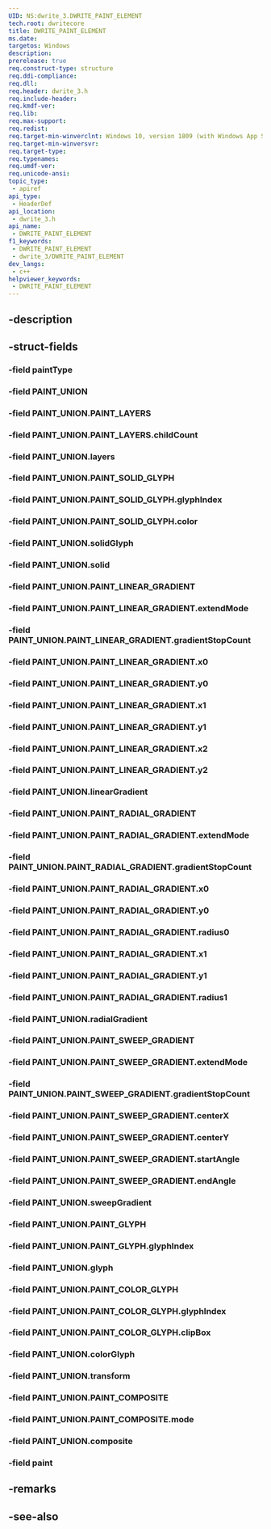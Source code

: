 ```yaml
---
UID: NS:dwrite_3.DWRITE_PAINT_ELEMENT
tech.root: dwritecore
title: DWRITE_PAINT_ELEMENT
ms.date: 
targetos: Windows
description: 
prerelease: true
req.construct-type: structure
req.ddi-compliance: 
req.dll: 
req.header: dwrite_3.h
req.include-header: 
req.kmdf-ver: 
req.lib: 
req.max-support: 
req.redist: 
req.target-min-winverclnt: Windows 10, version 1809 (with Windows App SDK 1.2 Preview 1 or later)
req.target-min-winversvr: 
req.target-type: 
req.typenames: 
req.umdf-ver: 
req.unicode-ansi: 
topic_type:
 - apiref
api_type:
 - HeaderDef
api_location:
 - dwrite_3.h
api_name:
 - DWRITE_PAINT_ELEMENT
f1_keywords:
 - DWRITE_PAINT_ELEMENT
 - dwrite_3/DWRITE_PAINT_ELEMENT
dev_langs:
 - c++
helpviewer_keywords:
 - DWRITE_PAINT_ELEMENT
---
```


## -description

## -struct-fields

### -field paintType

### -field PAINT_UNION

### -field PAINT_UNION.PAINT_LAYERS

### -field PAINT_UNION.PAINT_LAYERS.childCount

### -field PAINT_UNION.layers

### -field PAINT_UNION.PAINT_SOLID_GLYPH

### -field PAINT_UNION.PAINT_SOLID_GLYPH.glyphIndex

### -field PAINT_UNION.PAINT_SOLID_GLYPH.color

### -field PAINT_UNION.solidGlyph

### -field PAINT_UNION.solid

### -field PAINT_UNION.PAINT_LINEAR_GRADIENT

### -field PAINT_UNION.PAINT_LINEAR_GRADIENT.extendMode

### -field PAINT_UNION.PAINT_LINEAR_GRADIENT.gradientStopCount

### -field PAINT_UNION.PAINT_LINEAR_GRADIENT.x0

### -field PAINT_UNION.PAINT_LINEAR_GRADIENT.y0

### -field PAINT_UNION.PAINT_LINEAR_GRADIENT.x1

### -field PAINT_UNION.PAINT_LINEAR_GRADIENT.y1

### -field PAINT_UNION.PAINT_LINEAR_GRADIENT.x2

### -field PAINT_UNION.PAINT_LINEAR_GRADIENT.y2

### -field PAINT_UNION.linearGradient

### -field PAINT_UNION.PAINT_RADIAL_GRADIENT

### -field PAINT_UNION.PAINT_RADIAL_GRADIENT.extendMode

### -field PAINT_UNION.PAINT_RADIAL_GRADIENT.gradientStopCount

### -field PAINT_UNION.PAINT_RADIAL_GRADIENT.x0

### -field PAINT_UNION.PAINT_RADIAL_GRADIENT.y0

### -field PAINT_UNION.PAINT_RADIAL_GRADIENT.radius0

### -field PAINT_UNION.PAINT_RADIAL_GRADIENT.x1

### -field PAINT_UNION.PAINT_RADIAL_GRADIENT.y1

### -field PAINT_UNION.PAINT_RADIAL_GRADIENT.radius1

### -field PAINT_UNION.radialGradient

### -field PAINT_UNION.PAINT_SWEEP_GRADIENT

### -field PAINT_UNION.PAINT_SWEEP_GRADIENT.extendMode

### -field PAINT_UNION.PAINT_SWEEP_GRADIENT.gradientStopCount

### -field PAINT_UNION.PAINT_SWEEP_GRADIENT.centerX

### -field PAINT_UNION.PAINT_SWEEP_GRADIENT.centerY

### -field PAINT_UNION.PAINT_SWEEP_GRADIENT.startAngle

### -field PAINT_UNION.PAINT_SWEEP_GRADIENT.endAngle

### -field PAINT_UNION.sweepGradient

### -field PAINT_UNION.PAINT_GLYPH

### -field PAINT_UNION.PAINT_GLYPH.glyphIndex

### -field PAINT_UNION.glyph

### -field PAINT_UNION.PAINT_COLOR_GLYPH

### -field PAINT_UNION.PAINT_COLOR_GLYPH.glyphIndex

### -field PAINT_UNION.PAINT_COLOR_GLYPH.clipBox

### -field PAINT_UNION.colorGlyph

### -field PAINT_UNION.transform

### -field PAINT_UNION.PAINT_COMPOSITE

### -field PAINT_UNION.PAINT_COMPOSITE.mode

### -field PAINT_UNION.composite

### -field paint

## -remarks

## -see-also

